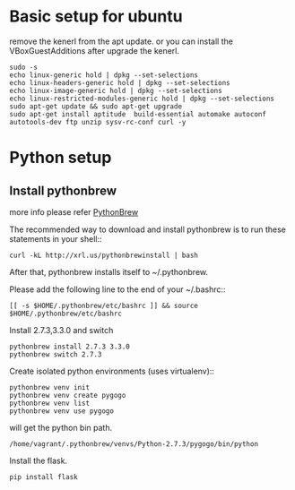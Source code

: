 Basic setup for ubuntu
=====

remove the kenerl from the apt update. or you can install the VBoxGuestAdditions after upgrade the kenerl.

    sudo -s
    echo linux-generic hold | dpkg --set-selections
    echo linux-headers-generic hold | dpkg --set-selections
    echo linux-image-generic hold | dpkg --set-selections
    echo linux-restricted-modules-generic hold | dpkg --set-selections
    sudo apt-get update && sudo apt-get upgrade
    sudo apt-get install aptitude  build-essential automake autoconf autotools-dev ftp unzip sysv-rc-conf curl -y



Python setup
=====

Install pythonbrew
-----

more info please refer [PythonBrew](https://github.com/utahta/pythonbrew)

The recommended way to download and install pythonbrew is to run these statements in your shell::

    curl -kL http://xrl.us/pythonbrewinstall | bash

After that, pythonbrew installs itself to ~/.pythonbrew.

Please add the following line to the end of your ~/.bashrc::

    [[ -s $HOME/.pythonbrew/etc/bashrc ]] && source $HOME/.pythonbrew/etc/bashrc


Install 2.7.3,3.3.0 and switch

    pythonbrew install 2.7.3 3.3.0
    pythonbrew switch 2.7.3


Create isolated python environments (uses virtualenv)::

    pythonbrew venv init
    pythonbrew venv create pygogo
    pythonbrew venv list
    pythonbrew venv use pygogo

will get the python bin path.

    /home/vagrant/.pythonbrew/venvs/Python-2.7.3/pygogo/bin/python

Install the flask.

    pip install flask



